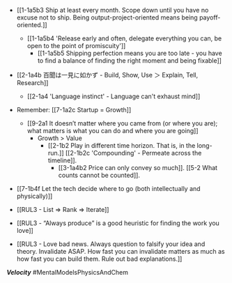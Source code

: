 - [[1-1a5b3 Ship at least every month. Scope down until you have no excuse not to ship. Being output-project-oriented means being payoff-oriented.]]
	- [[1-1a5b4 'Release early and often, delegate everything you can, be open to the point of promiscuity']]
		- [[1-1a5b5 Shipping perfection means you are too late - you have to find a balance of finding the right moment and being fixable]]

- [[2-1a4b 百聞は一見に如かず - Build, Show, Use ＞ Explain, Tell, Research]]
	- [[2-1a4 'Language instinct' - Language can't exhaust mind]]

- Remember: [[7-1a2c Startup = Growth]]
	- [[9-2a1 It doesn’t matter where you came from (or where you are); what matters is what you can do and where you are going]]
		- Growth > Value
			- [[2-1b2 Play in different time horizon. That is, in the long-run.]] [[2-1b2c 'Compounding' - Permeate across the timeline]].
				- [[3-1a4b2 Price can only convey so much]]. [[5-2 What counts cannot be counted]].

- [[7-1b4f Let the tech decide where to go (both intellectually and physically)]]

- [[RUL3 - List ⇒ Rank ⇒ Iterate]]
- [[RUL3 - “Always produce” is a good heuristic for finding the work you love]]
- [[RUL3 - Love bad news. Always question to falsify your idea and theory. Invalidate ASAP. How fast you can invalidate matters as much as how fast you can build them. Rule out bad explanations.]]

***Velocity*** #MentalModelsPhysicsAndChem 